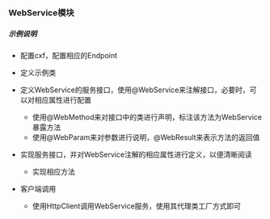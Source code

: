 ### WebService模块

##### 示例说明
   - 配置cxf，配置相应的Endpoint
   - 定义示例类
   - 定义WebService的服务接口，使用@WebService来注解接口，必要时，可以对相应属性进行配置
       - 使用@WebMethod来对接口中的类进行声明，标注该方法为WebService暴露方法
       - 使用@WebParam来对参数进行说明，@WebResult来表示方法的返回值
   - 实现服务接口，并对WebService注解的相应属性进行定义，以便清晰阅读
       - 实现相应方法

   - 客户端调用
       - 使用HttpClient调用WebService服务，使用其代理类工厂方式即可